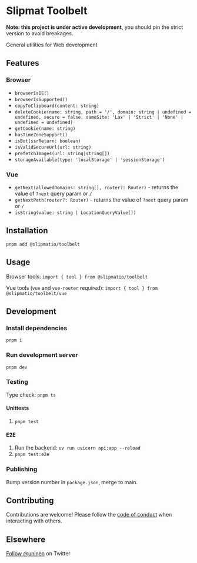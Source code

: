 # Slipmat Toolbelt

**Note: this project is under active development**, you should pin the strict version to avoid breakages.

General utilities for Web development

## Features

### Browser

- `browserIsIE()`
- `browserIsSupported()`
- `copyToClipboard(content: string)`
- `deleteCookie(name: string, path = '/', domain: string | undefined = undefined, secure = false, sameSite: 'Lax' | 'Strict' | 'None' | undefined = undefined)`
- `getCookie(name: string)`
- `hasTimeZoneSupport()`
- `isBot(ssrReturn: boolean)`
- `isValidSecureUrl(url: string)`
- `prefetchImages(url: string|string[])`
- `storageAvailable(type: 'localStorage' | 'sessionStorage')`

### Vue

- `getNext(allowedDomains: string[], router?: Router)` - returns the value of `?next` query param or `/`
- `getNextPath(router?: Router)` - returns the value of `?next` query param or `/`
- `isString(value: string | LocationQueryValue[])`

## Installation

`pnpm add @slipmatio/toolbelt`

## Usage

Browser tools: `import { tool } from @slipmatio/toolbelt`

Vue tools (`vue` and `vue-router` required): `import { tool } from @slipmatio/toolbelt/vue`

## Development

### Install dependencies

`pnpm i`

### Run development server

`pnpm dev`

### Testing

Type check: `pnpm ts`

#### Unittests

1. `pnpm test`

#### E2E

1. Run the backend: `uv run uvicorn api:app --reload`
2. `pnpm test:e2e`

### Publishing

Bump version number in `package.json`, merge to main.

## Contributing

Contributions are welcome! Please follow the [code of conduct](https://www.contributor-covenant.org/version/2/0/code_of_conduct/) when interacting with others.

## Elsewhere

[Follow @uninen](https://twitter.com/uninen) on Twitter
